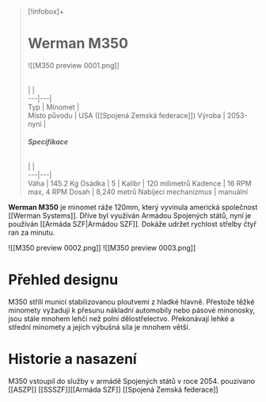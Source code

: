 > [!infobox]+  
> # Werman M350
> ![[M350 preview 0001.png]]  
> ######  
>  |  |  
> ---|---|   
> Typ | Minomet |  
> Místo původu |   USA ([[Spojená Zemská federace]])
> Výroba | 2053-nyní |  
>  ######  **Specifikace**
>  |  |  
> ---|---|   
> Váha | 145.2 Kg
> Osádka | 5
>  | 
>  Kalibr | 120 milimetrů
>  Kadence | 16 RPM max, 4 RPM
>  Dosah | 8,240 metrů
>  Nabíjecí mechanizmus | manuální

**Werman M350** je minomet ráže 120mm, který vyvinula americká společnost [[Werman Systems]]. Dříve byl využíván Armádou Spojených států, nyní je používán [[Armáda SZF|Armádou SZF]]. Dokáže udržet rychlost střelby čtyř ran za minutu.


![[M350 preview 0002.png]] 
![[M350 preview 0003.png]]


# Přehled designu
M350 střílí municí stabilizovanou ploutvemi z hladké hlavně. Přestože těžké minomety vyžadují k přesunu nákladní automobily nebo pásové minonosky, jsou stále mnohem lehčí než polní dělostřelectvo. Překonávají lehké a střední minomety a jejich výbušná síla je mnohem větší.

# Historie a nasazení

M350 vstoupil do služby v armádě Spojených států v roce 2054.
pouzivano [[ASZP]] [[SSSZF]][[Armáda SZF]] [[Spojená Zemská federace]]